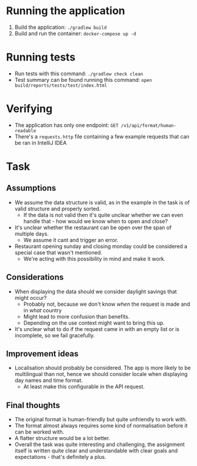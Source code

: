 # Running the application

1. Build the application: ```./gradlew build```
2. Build and run the container: ```docker-compose up -d```

# Running tests

* Run tests with this command:
```./gradlew check clean```
* Test summary can be found running this command:
```open build/reports/tests/test/index.html```

# Verifying

* The application has only one endpoint: `GET /v1/api/format/human-readable`
* There's a `requests.http` file containing a few example requests that can be ran in IntelliJ IDEA

# Task

## Assumptions
* We assume the data structure is valid, as in the example in the task is of valid structure and properly sorted.
    * If the data is not valid then it's quite unclear whether we can even handle that - how would we know when to open and close?
* It's unclear whether the restaurant can be open over the span of multiple days.
  * We assume it cant and trigger an error.    
* Restaurant opening sunday and closing monday could be considered a special case that wasn't mentioned. 
  * We're acting with this possibility in mind and make it work.

## Considerations
* When displaying the data should we consider daylight savings that might occur?
    * Probably not, because we don't know *when* the request is made and in *what* country
    * Might lead to more confusion than benefits.
    * Depending on the use context might want to bring this up.
* It's unclear what to do if the request came in with an empty list or is incomplete, so we fail gracefully.
 
## Improvement ideas
* Localisation should probably be considered. The app is more likely to be multilingual than not, hence we should consider locale when displaying day names and time format.
    * At least make this configurable in the API request. 

## Final thoughts

* The original format is human-friendly but quite unfriendly to work with.
* The format almost always requires some kind of normalisation before it can be worked with.
* A flatter structure would be a lot better.
* Overall the task was quite interesting and challenging, the assignment itself is written quite clear and understandable with clear goals and expectations - that's definitely a plus.

